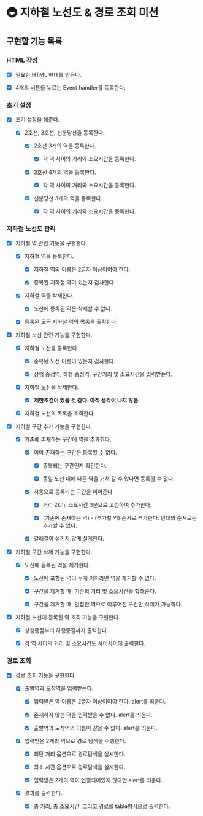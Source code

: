# 🚇 지하철 노선도 & 경로 조회 미션

## 구현할 기능 목록

### HTML 작성

- [x] 필요한 HTML 뼈대를 만든다.

- [x] 4개의 버튼을 누르는 Event handler를 등록한다.

### 초기 설정

- [x] 초기 설정을 해준다.

  - [x] 2호선, 3호선, 신분당선을 등록한다.

    - [x] 2호선 3개의 역을 등록한다.

      - [x] 각 역 사이의 거리와 소요시간을 등록한다.

    - [x] 3호선 4개의 역을 등록한다.

      - [x] 각 역 사이의 거리와 소요시간을 등록한다.

    - [x] 신분당선 3개의 역을 등록한다.

      - [x] 각 역 사이의 거리와 소요시간을 등록한다.

### 지하철 노선도 관리

- [x] 지하철 역 관련 기능을 구현한다.

  - [x] 지하철 역을 등록한다.

    - [x] 지하철 역의 이름은 2글자 이상이여야 한다.

    - [x] 중복된 지하철 역이 있는지 검사한다

  - [x] 지하철 역을 삭제한다.

    - [x] 노선에 등록된 역은 삭제할 수 없다.

  - [x] 등록된 모든 지하철 역의 목록을 출력한다.

- [x] 지하철 노선 관련 기능을 구현한다.

  - [x] 지하철 노선을 등록한다

    - [x] 중복된 노선 이름이 있는지 검사한다.

    - [x] 상행 종점역, 하행 종점역, 구간거리 및 소요시간을 입력받는다.

  - [x] 지하철 노선을 삭제한다.

    - [x] **제한조건이 있을 것 같다. 아직 생각이 나지 않음.**

  - [x] 지하철 노선의 목록을 조회한다.

- [x] 지하철 구간 추가 기능을 구현한다.

  - [x] 기존에 존재하는 구간에 역을 추가한다.

    - [x] 이미 존재하는 구간은 등록할 수 없다.

      - [x] 중복되는 구간인지 확인한다.

      - [x] 동일 노선 내에 다른 역을 거쳐 갈 수 있다면 등록할 수 없다.

    - [x] 자동으로 등록되는 구간을 이어준다.

      - [x] 거리 2km, 소요시간 3분으로 고정하여 추가한다.

      - [x] (기존에 존재하는 역) - (추가할 역) 순서로 추가한다. 반대의 순서로는 추가할 수 없다.

    - [x] 갈래길이 생기지 않게 설계한다.

- [x] 지하철 구간 삭제 기능을 구현한다.

  - [x] 노선에 등록된 역을 제거한다.

    - [x] 노선에 포함된 역이 두개 이하라면 역을 제거할 수 없다.

    - [x] 구간을 제거할 때, 기존의 거리 및 소요시간을 합해준다.

    - [x] 구간을 제거할 때, 인접한 역으로 이루어진 구간만 삭제가 가능하다.

- [x] 지하철 노선에 등록된 역 조회 기능을 구현한다.

  - [x] 상행종점부터 하행종점까지 출력한다.

  - [x] 각 역 사이의 거리 및 소요시간도 사이사이에 출력한다.

### 경로 조회

- [x] 경로 조회 기능을 구현한다.

  - [x] 출발역과 도착역을 입력받는다.

    - [x] 입력받은 역 이름은 2글자 이상이여야 한다. alert를 띄운다.

    - [x] 존재하지 않는 역을 입력받을 수 없다. alert를 띄운다.

    - [x] 출발역과 도착역의 이름이 같을 수 없다. alert를 띄운다.

  - [x] 입력받은 2개의 역으로 경로 탐색을 수행한다.

    - [x] 최단 거리 옵션으로 경로탐색을 실시한다.

    - [x] 최소 시간 옵션으로 경로탐색을 실시한다.

    - [x] 입력받은 2개의 역이 연결되어있지 않다면 alert를 띄운다.

  - [x] 결과를 출력한다.

    - [x] 총 거리, 총 소요시간, 그리고 경로를 table형식으로 출력한다.
